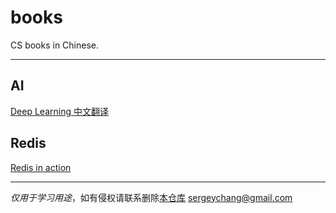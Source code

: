 # books
CS books in Chinese.

---
## AI

[Deep Learning 中文翻译](https://github.com/exacity/deeplearningbook-chinese)

## Redis
[Redis in action](https://github.com/huangz1990/riacn-code)

---

*仅用于学习用途*，如有侵权请联系删除[本仓库](https://github.com/Jancd/books) <sergeychang@gmail.com>
